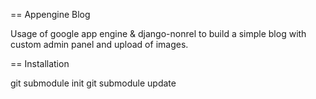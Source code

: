 == Appengine Blog

Usage of google app engine & django-nonrel to build a simple blog with custom admin panel and upload of images.

== Installation

git submodule init
git submodule update

